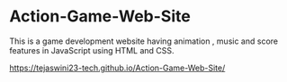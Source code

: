 # Action-Game-Web-Site
This is a game development website having animation , music and score features in JavaScript using HTML and CSS.

https://tejaswini23-tech.github.io/Action-Game-Web-Site/
